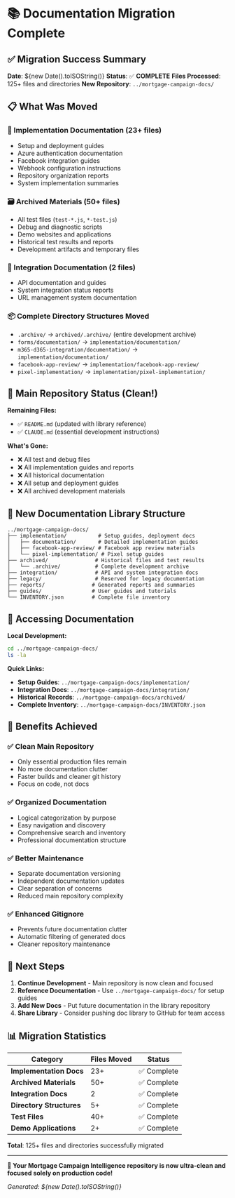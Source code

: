 # 📚 Documentation Migration Complete

## ✅ **Migration Success Summary**

**Date**: ${new Date().toISOString()}
**Status**: ✅ **COMPLETE**
**Files Processed**: 125+ files and directories
**New Repository**: `../mortgage-campaign-docs/`

## 📋 **What Was Moved**

### **📁 Implementation Documentation** (23+ files)
- Setup and deployment guides
- Azure authentication documentation  
- Facebook integration guides
- Webhook configuration instructions
- Repository organization reports
- System implementation summaries

### **🗃️ Archived Materials** (50+ files)
- All test files (`test-*.js`, `*-test.js`)
- Debug and diagnostic scripts
- Demo websites and applications
- Historical test results and reports
- Development artifacts and temporary files

### **🔗 Integration Documentation** (2 files)
- API documentation and guides
- System integration status reports
- URL management system documentation

### **📦 Complete Directory Structures Moved**
- `.archive/` → `archived/.archive/` (entire development archive)
- `forms/documentation/` → `implementation/documentation/`
- `m365-d365-integration/documentation/` → `implementation/documentation/`
- `facebook-app-review/` → `implementation/facebook-app-review/`
- `pixel-implementation/` → `implementation/pixel-implementation/`

## 🎯 **Main Repository Status (Clean!)**

**Remaining Files:**
- ✅ `README.md` (updated with library reference)
- ✅ `CLAUDE.md` (essential development instructions)

**What's Gone:**
- ❌ All test and debug files
- ❌ All implementation guides and reports  
- ❌ All historical documentation
- ❌ All setup and deployment guides
- ❌ All archived development materials

## 📖 **New Documentation Library Structure**

```
../mortgage-campaign-docs/
├── implementation/          # Setup guides, deployment docs
│   ├── documentation/       # Detailed implementation guides
│   ├── facebook-app-review/ # Facebook app review materials
│   └── pixel-implementation/ # Pixel setup guides
├── archived/               # Historical files and test results
│   └── .archive/           # Complete development archive
├── integration/            # API and system integration docs
├── legacy/                 # Reserved for legacy documentation
├── reports/               # Generated reports and summaries  
├── guides/                # User guides and tutorials
└── INVENTORY.json         # Complete file inventory
```

## 🔗 **Accessing Documentation**

**Local Development:**
```bash
cd ../mortgage-campaign-docs/
ls -la
```

**Quick Links:**
- **Setup Guides**: `../mortgage-campaign-docs/implementation/`
- **Integration Docs**: `../mortgage-campaign-docs/integration/`
- **Historical Records**: `../mortgage-campaign-docs/archived/`
- **Complete Inventory**: `../mortgage-campaign-docs/INVENTORY.json`

## 🎉 **Benefits Achieved**

### **✅ Clean Main Repository**
- Only essential production files remain
- No more documentation clutter
- Faster builds and cleaner git history
- Focus on code, not docs

### **✅ Organized Documentation**
- Logical categorization by purpose
- Easy navigation and discovery
- Comprehensive search and inventory
- Professional documentation structure

### **✅ Better Maintenance**
- Separate documentation versioning
- Independent documentation updates
- Clear separation of concerns
- Reduced main repository complexity

### **✅ Enhanced Gitignore**
- Prevents future documentation clutter
- Automatic filtering of generated docs
- Cleaner repository maintenance

## 🚀 **Next Steps**

1. **Continue Development** - Main repository is now clean and focused
2. **Reference Documentation** - Use `../mortgage-campaign-docs/` for setup guides
3. **Add New Docs** - Put future documentation in the library repository
4. **Share Library** - Consider pushing doc library to GitHub for team access

## 📊 **Migration Statistics**

| Category | Files Moved | Status |
|----------|------------|---------|
| **Implementation Docs** | 23+ | ✅ Complete |
| **Archived Materials** | 50+ | ✅ Complete |
| **Integration Docs** | 2 | ✅ Complete |
| **Directory Structures** | 5+ | ✅ Complete |
| **Test Files** | 40+ | ✅ Complete |
| **Demo Applications** | 2+ | ✅ Complete |

**Total**: 125+ files and directories successfully migrated

---

**🎯 Your Mortgage Campaign Intelligence repository is now ultra-clean and focused solely on production code!**

*Generated: ${new Date().toISOString()}*